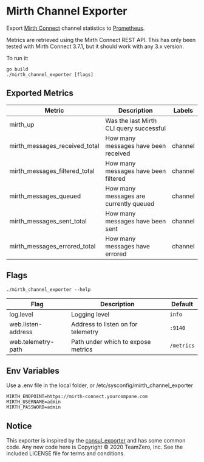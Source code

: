 # Mirth Channel Exporter

Export [Mirth Connect](https://en.wikipedia.org/wiki/Mirth_Connect) channel
statistics to [Prometheus](https://prometheus.io).

Metrics are retrieved using the Mirth Connect REST API. This has only been tested
with Mirth Connect 3.7.1, but it should work with any 3.x version.

To run it:

    go build
    ./mirth_channel_exporter [flags]

## Exported Metrics
| Metric | Description | Labels |
| ------ | ------- | ------ |
| mirth_up | Was the last Mirth CLI query successful | |
| mirth_messages_received_total | How many messages have been received | channel |
| mirth_messages_filtered_total  | How many messages have been filtered | channel |
| mirth_messages_queued | How many messages are currently queued | channel |
| mirth_messages_sent_total  | How many messages have been sent | channel |
| mirth_messages_errored_total  | How many messages have errored | channel |

## Flags
    ./mirth_channel_exporter --help

| Flag | Description | Default |
| ---- | ----------- | ------- |
| log.level | Logging level | `info` |
| web.listen-address | Address to listen on for telemetry | `:9140` |
| web.telemetry-path | Path under which to expose metrics | `/metrics` |

## Env Variables

Use a .env file in the local folder, or /etc/sysconfig/mirth_channel_exporter
```
MIRTH_ENDPOINT=https://mirth-connect.yourcompane.com
MIRTH_USERNAME=admin
MIRTH_PASSWORD=admin
```

## Notice

This exporter is inspired by the [consul_exporter](https://github.com/prometheus/consul_exporter)
and has some common code. Any new code here is Copyright &copy; 2020 TeamZero, Inc. See the included
LICENSE file for terms and conditions.
